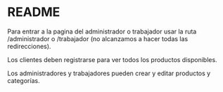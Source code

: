 # README

Para entrar a la pagina del administrador o trabajador usar la ruta /administrador o /trabajador (no alcanzamos a hacer todas las redirecciones).

Los clientes deben registrarse para ver todos los productos disponibles.

Los administradores y trabajadores pueden crear y editar productos y categorías.
